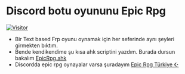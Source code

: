 # Discord botu oyununu Epic Rpg
 [![Visitor](https://visitor-badge.laobi.icu/badge?page_id=Kendikendine.Epic-Rpg)](#)
- Bir Text based Frp oyunu oynamak için her seferinde aynı şeyleri girmekten bıktım.
- Bende kendikendime şu kısa ahk scriptini yazdım. Burada dursun bakalım [EpicRpg.ahk](EpicRpg.ahk)
- Discordda epic rpg oynayalar varsa şuradayım [Epic Rpg Türkiye ☪](https://discord.gg/CX3eZmX )

